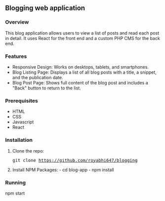 ## Blogging web application

### Overview
This blog application allows users to view a list of posts and read each post in detail. It uses React for the front end and a custom PHP CMS for the back end.

### Features
   - Responsive Design: Works on desktops, tablets, and smartphones.
   - Blog Listing Page: Displays a list of all blog posts with a title, a snippet, and the publication date.
   - Blog Post Page: Shows full content of the blog post and includes a "Back" button to return to the list.

### Prerequisites
   - HTML
   - CSS
   - Javascript
   - React

### Installation
   1. Clone the repo:
    <pre>git clone https://github.com/royabhi647/blogging</pre>

   2. Install NPM Packages:
    - cd blog-app
    - npm install

### Running
npm start